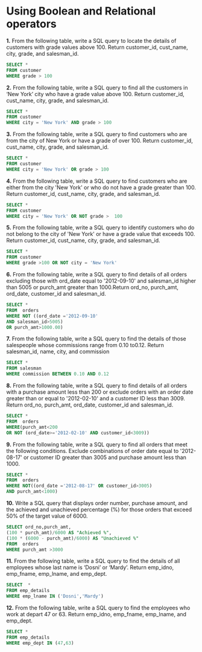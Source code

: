﻿
# Using Boolean and Relational operators

**1.** From the following table, write a SQL query to locate the details of customers with grade values above 100. Return customer_id, cust_name, city, grade, and salesman_id.
~~~~sql
SELECT *
FROM customer
WHERE grade > 100
~~~~
**2.** From the following table, write a SQL query to find all the customers in ‘New York’ city who have a grade value above 100. Return customer_id, cust_name, city, grade, and salesman_id.
~~~~sql
SELECT *
FROM customer
WHERE city = 'New York' AND grade > 100
~~~~
**3.** From the following table, write a SQL query to find customers who are from the city of New York or have a grade of over 100. Return customer_id, cust_name, city, grade, and salesman_id.
~~~~sql
SELECT *
FROM customer
WHERE city = 'New York' OR grade > 100
~~~~
**4.** From the following table, write a SQL query to find customers who are either from the city 'New York' or who do not have a grade greater than 100. Return customer_id, cust_name, city, grade, and salesman_id.
~~~~sql
SELECT *
FROM customer
WHERE city = 'New York' OR NOT grade >  100
~~~~
**5.** From the following table, write a SQL query to identify customers who do not belong to the city of 'New York' or have a grade value that exceeds 100. Return customer_id, cust_name, city, grade, and salesman_id.
~~~~sql
SELECT *
FROM customer
WHERE grade >100 OR NOT city = 'New York'
~~~~
**6.** From the following table, write a SQL query to find details of all orders excluding those with ord_date equal to '2012-09-10' and salesman_id higher than 5005 or purch_amt greater than 1000.Return ord_no, purch_amt, ord_date, customer_id and salesman_id.
~~~~sql
SELECT * 
FROM  orders 
WHERE NOT ((ord_date ='2012-09-10' 
AND salesman_id>5005) 
OR purch_amt>1000.00)
~~~~
**7.** From the following table, write a SQL query to find the details of those salespeople whose commissions range from 0.10 to0.12. Return salesman_id, name, city, and commission
~~~~sql
SELECT *
FROM salesman
WHERE commission BETWEEN 0.10 AND 0.12
~~~~
**8.** From the following table, write a SQL query to find details of all orders with a purchase amount less than 200 or exclude orders with an order date greater than or equal to '2012-02-10' and a customer ID less than 3009. Return ord_no, purch_amt, ord_date, customer_id and salesman_id.
~~~~sql
SELECT * 
FROM  orders 
WHERE(purch_amt<200 
OR NOT (ord_date>='2012-02-10' AND customer_id<3009))
~~~~
**9.** From the following table, write a SQL query to find all orders that meet the following conditions. Exclude combinations of order date equal to '2012-08-17' or customer ID greater than 3005 and purchase amount less than 1000.
~~~~sql
SELECT * 
FROM  orders 
WHERE NOT((ord_date ='2012-08-17' OR customer_id>3005) 
AND purch_amt<1000)
~~~~
**10.** Write a SQL query that displays order number, purchase amount, and the achieved and unachieved percentage (%) for those orders that exceed 50% of the target value of 6000.
~~~~sql
SELECT ord_no,purch_amt, 
(100 * purch_amt)/6000 AS "Achieved %", 
(100 * (6000 - purch_amt)/6000) AS "Unachieved %" 
FROM  orders 
WHERE purch_amt >3000
~~~~
**11.** From the following table, write a SQL query to find the details of all employees whose last name is ‘Dosni’ or ‘Mardy’. Return emp_idno, emp_fname, emp_lname, and emp_dept.
~~~~sql
SELECT  *  
FROM emp_details 
WHERE emp_lname IN ('Dosni','Mardy')
~~~~
**12.** From the following table, write a SQL query to find the employees who work at depart 47 or 63. Return emp_idno, emp_fname, emp_lname, and emp_dept.
~~~~sql
SELECT * 
FROM emp_details
WHERE emp_dept IN (47,63)
~~~~

